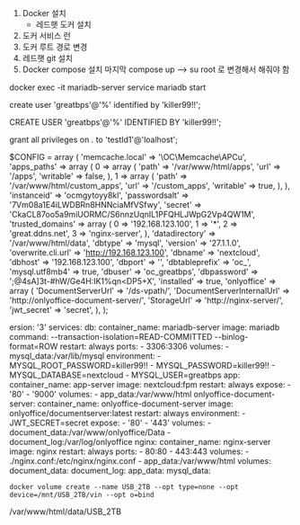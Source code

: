 
1. Docker 설치 
    - 레드햇 도커 설치
2. 도커 서비스 런
3. 도커 루트 경로 변경
4. 레드햇 git 설치
5. Docker compose 설치
 마지막 compose up --> su root 로 변경해서 해줘야 함


docker exec -it mariadb-server service mariadb start


create user 'greatbps'@'%' identified by 'killer99!!';


CREATE USER 'greatbps'@'%' IDENTIFIED BY 'killer99!!';


grant all privileges on *.* to 'testId1'@'loalhost';




$CONFIG = array (
  'memcache.local' => '\\OC\\Memcache\\APCu',
  'apps_paths' =>
  array (
    0 =>
    array (
      'path' => '/var/www/html/apps',
      'url' => '/apps',
      'writable' => false,
    ),
    1 =>
    array (
      'path' => '/var/www/html/custom_apps',
      'url' => '/custom_apps',
      'writable' => true,
    ),
  ),
  'instanceid' => 'ocmgytoyy8kl',
  'passwordsalt' => '7Vm08a1E4iLWDBRn8HNNciaMfVSfwy',
  'secret' => 'CkaCL87oo5a9miUORMC/S6nnzUqnIL1PFQHLJWpG2Vp4QW1M',
  'trusted_domains' =>
  array (
    0 => '192.168.123.100',
    1 => '*',
    2 => 'great.ddns.net',
    3 => 'nginx-server',
  ),
  'datadirectory' => '/var/www/html/data',
  'dbtype' => 'mysql',
  'version' => '27.1.1.0',
  'overwrite.cli.url' => 'http://192.168.123.100',
  'dbname' => 'nextcloud',
  'dbhost' => '192.168.123.100',
  'dbport' => '',
  'dbtableprefix' => 'oc_',
  'mysql.utf8mb4' => true,
  'dbuser' => 'oc_greatbps',
  'dbpassword' => ';@4sA]3t-#hW/Ge4H:IK1%qn<DP5+X',
  'installed' => true,
  'onlyoffice' =>
  array (
    'DocumentServerUrl' => '/ds-vpath/',
    'DocumentServerInternalUrl' => 'http://onlyoffice-document-server/',
    'StorageUrl' => 'http://nginx-server/',
    'jwt_secret' => 'secret',
  ),
);



ersion: '3'
services:
  db:
    container_name: mariadb-server
    image: mariadb
    command: --transaction-isolation=READ-COMMITTED --binlog-format=ROW
    restart: always
    ports:
      - 3306:3306
    volumes:
      - mysql_data:/var/lib/mysql
    environment:
      - MYSQL_ROOT_PASSWORD=killer99!!
      - MYSQL_PASSWORD=killer99!!
      - MYSQL_DATABASE=nextcloud
      - MYSQL_USER=greatbps
  app:
    container_name: app-server
    image: nextcloud:fpm
    restart: always
    expose:
      - '80'
      - '9000'
    volumes:
      - app_data:/var/www/html
  onlyoffice-document-server:
    container_name: onlyoffice-document-server
    image: onlyoffice/documentserver:latest
    restart: always
    environment:
      - JWT_SECRET=secret
    expose:
      - '80'
      - '443'
    volumes:
      - document_data:/var/www/onlyoffice/Data
      - document_log:/var/log/onlyoffice
  nginx:
    container_name: nginx-server
    image: nginx
    restart: always
    ports:
      - 80:80
      - 443:443
    volumes:
      - ./nginx.conf:/etc/nginx/nginx.conf
      - app_data:/var/www/html
volumes:
  document_data:
  document_log:
  app_data:
  mysql_data:



```
docker volume create --name USB_2TB --opt type=none --opt device=/mnt/USB_2TB/vin --opt o=bind
```
/var/www/html/data/USB_2TB


